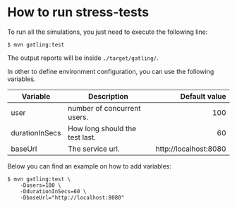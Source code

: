 # How to run stress-tests

To run all the simulations, you just need to execute the following line:

```
$ mvn gatling:test
```

The output reports will be inside `./target/gatling/`.

In other to define environment configuration, you can use the following variables.

| Variable                 | Description                                                                                                                    |                                             Default value |
|--------------------------|--------------------------------------------------------------------------------------------------------------------------------|----------------------------------------------------------:|
| user                     | number of concurrent users.                                                                                                    |                                                       100 |
| durationInSecs           | How long should the test last.                                                                                                 |                                                        60 |
| baseUrl                  | The service url.                                                                                                               | http://localhost:8080 |

Below you can find an example on how to add variables:

```
$ mvn gatling:test \
    -Dusers=100 \
    -DdurationInSecs=60 \
    -DbaseUrl="http://localhost:8080"
```